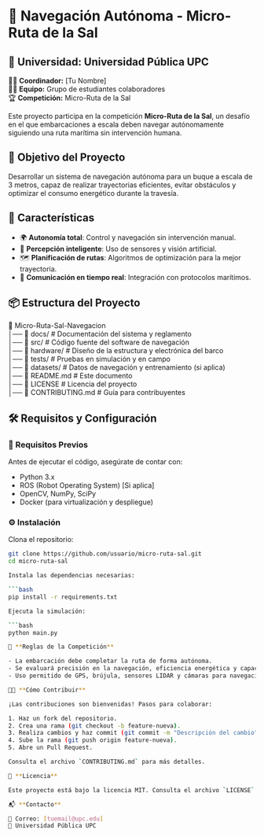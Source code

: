 # 🚢 Navegación Autónoma - Micro-Ruta de la Sal

## 📌 Universidad: Universidad Pública UPC  
👨‍🏫 **Coordinador:** [Tu Nombre]  
👨‍🎓 **Equipo:** Grupo de estudiantes colaboradores  
🏆 **Competición:** Micro-Ruta de la Sal  

Este proyecto participa en la competición **Micro-Ruta de la Sal**, un desafío en el que embarcaciones a escala deben navegar autónomamente siguiendo una ruta marítima sin intervención humana.  

## 🎯 Objetivo del Proyecto  

Desarrollar un sistema de navegación autónoma para un buque a escala de 3 metros, capaz de realizar trayectorias eficientes, evitar obstáculos y optimizar el consumo energético durante la travesía.  

## 🚀 Características  

- 🌍 **Autonomía total**: Control y navegación sin intervención manual.  
- 🧠 **Percepción inteligente**: Uso de sensores y visión artificial.  
- 🗺 **Planificación de rutas**: Algoritmos de optimización para la mejor trayectoria.  
- 📡 **Comunicación en tiempo real**: Integración con protocolos marítimos.  

## 📦 Estructura del Proyecto  

📂 Micro-Ruta-Sal-Navegacion  
│── 📁 docs/ # Documentación del sistema y reglamento  
│── 📁 src/ # Código fuente del software de navegación  
│── 📁 hardware/ # Diseño de la estructura y electrónica del barco  
│── 📁 tests/ # Pruebas en simulación y en campo  
│── 📁 datasets/ # Datos de navegación y entrenamiento (si aplica)  
│── 📄 README.md # Este documento  
│── 📄 LICENSE # Licencia del proyecto  
│── 📄 CONTRIBUTING.md # Guía para contribuyentes  


## 🛠️ Requisitos y Configuración  

### 📌 Requisitos Previos  

Antes de ejecutar el código, asegúrate de contar con:  

- Python 3.x  
- ROS (Robot Operating System) [Si aplica]  
- OpenCV, NumPy, SciPy  
- Docker (para virtualización y despliegue)  

### ⚙ Instalación  

Clona el repositorio:  

```bash
git clone https://github.com/usuario/micro-ruta-sal.git
cd micro-ruta-sal

Instala las dependencias necesarias:

```bash
pip install -r requirements.txt

Ejecuta la simulación:

```bash
python main.py

🏁 **Reglas de la Competición**

- La embarcación debe completar la ruta de forma autónoma.
- Se evaluará precisión en la navegación, eficiencia energética y capacidad de evasión de obstáculos.
- Uso permitido de GPS, brújula, sensores LIDAR y cámaras para navegación.

🧑‍💻 **Cómo Contribuir**

¡Las contribuciones son bienvenidas! Pasos para colaborar:

1. Haz un fork del repositorio.
2. Crea una rama (git checkout -b feature-nueva).
3. Realiza cambios y haz commit (git commit -m "Descripción del cambio").
4. Sube la rama (git push origin feature-nueva).
5. Abre un Pull Request.

Consulta el archivo `CONTRIBUTING.md` para más detalles.

📜 **Licencia**

Este proyecto está bajo la licencia MIT. Consulta el archivo `LICENSE` para más información.

📬 **Contacto**

📧 Correo: [tuemail@upc.edu]  
📌 Universidad Pública UPC
